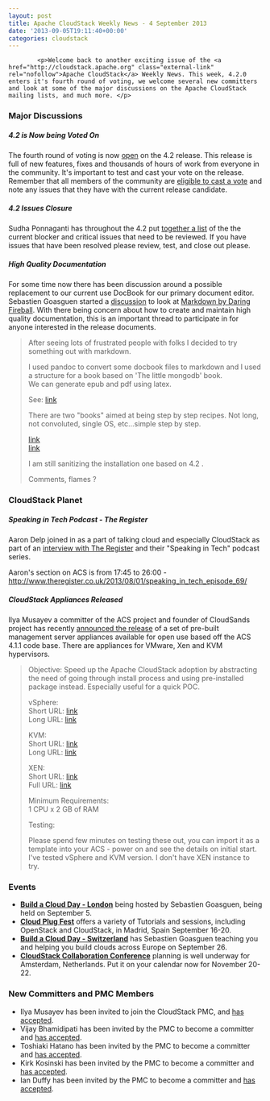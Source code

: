 ```yaml
---
layout: post
title: Apache CloudStack Weekly News - 4 September 2013
date: '2013-09-05T19:11:40+00:00'
categories: cloudstack
---
```

            <p>Welcome back to another exciting issue of the <a href="http://cloudstack.apache.org" class="external-link" rel="nofollow">Apache CloudStack</a> Weekly News. This week, 4.2.0 enters it's fourth round of voting, we welcome several new committers and look at some of the major discussions on the Apache CloudStack mailing lists, and much more. </p>


<h3><a name="ApacheCloudStackWeeklyNews-4September2013-MajorDiscussions"></a>Major Discussions</h3>

<h5><a name="ApacheCloudStackWeeklyNews-4September2013-4.2isNowbeingVotedOn"></a>4.2 is Now being Voted On</h5>

<p>The fourth round of voting is now <a href="http://markmail.org/message/xxfksrwvabkip2lb" class="external-link" rel="nofollow">open</a> on the 4.2 release. This release is full of new features, fixes and thousands of hours of work from everyone in the community. It's important to test and cast your vote on the release. Remember that all members of the community are <a href="http://cloudstack.apache.org/bylaws.html" class="external-link" rel="nofollow">eligible to cast a vote</a> and note any issues that they have with the current release candidate. </p>

<h5><a name="ApacheCloudStackWeeklyNews-4September2013-4.2IssuesClosure"></a>4.2 Issues Closure</h5>

<p>Sudha Ponnaganti has throughout the 4.2 put <a href="http://markmail.org/message/pwmlzcq7nwtcfdg5" class="external-link" rel="nofollow">together a list</a> of the the current blocker and critical issues that need to be reviewed. If you have issues that have been resolved please review, test, and close out please. </p>

<h5><a name="ApacheCloudStackWeeklyNews-4September2013-HighQualityDocumentation"></a>High Quality Documentation</h5>

<p>For some time now there has been discussion around a possible replacement to our current use DocBook for our primary document editor. Sebastien Goasguen started a <a href="http://markmail.org/message/5z2umxi3whcyqddy" class="external-link" rel="nofollow">discussion</a> to look at <a href="http://daringfireball.net/projects/markdown/" class="external-link" rel="nofollow">Markdown by Daring Fireball</a>. With there being concern about how to create and maintain high quality documentation, this is an important thread to participate in for anyone interested in the release documents. </p>

<blockquote>
<p>After seeing lots of frustrated people with folks I decided to try something out with markdown.</p>

<p>I used pandoc to convert some docbook files to markdown and I used a structure for a book based on 'The little mongodb' book.<br/>
We can generate epub and pdf using latex.</p>

<p>See: <a href="https://github.com/runseb/cloudstack-books" class="external-link" rel="nofollow">link</a></p>

<p>There are two "books" aimed at being step by step recipes. Not long, not convoluted, single OS, etc…simple step by step.</p>

<p><a href="https://github.com/runseb/cloudstack-books/blob/master/en/clients.markdown" class="external-link" rel="nofollow">link</a><br/>
<a href="https://github.com/runseb/cloudstack-books/blob/master/en/installation.markdown" class="external-link" rel="nofollow">link</a></p>

<p>I am still sanitizing the installation one based on 4.2 .</p>

<p>Comments, flames ?</p></blockquote>

<h3><a name="ApacheCloudStackWeeklyNews-4September2013-CloudStackPlanet"></a>CloudStack Planet</h3>

<h5><a name="ApacheCloudStackWeeklyNews-4September2013-SpeakinginTechPodcastTheRegister"></a>Speaking in Tech Podcast - The Register</h5>

<p>Aaron Delp joined in as a part of talking cloud and especially CloudStack as part of an <a href="http://markmail.org/message/ddyi72tzrfhcvycr" class="external-link" rel="nofollow">interview with The Register</a> and their "Speaking in Tech" podcast series. </p>

<p>Aaron's section on ACS is from 17:45 to 26:00 - <a href="http://www.theregister.co.uk/2013/08/01/speaking_in_tech_episode_69/" class="external-link" rel="nofollow">http://www.theregister.co.uk/2013/08/01/speaking_in_tech_episode_69/</a></p>

<h5><a name="ApacheCloudStackWeeklyNews-4September2013-CloudStackAppliancesReleased"></a>CloudStack Appliances Released</h5>

<p>Ilya Musayev a committer of the ACS project and founder of CloudSands project has recently <a href="http://markmail.org/message/cumk7jl2lt2e35jg" class="external-link" rel="nofollow">announced the release</a> of a set of pre-built management server appliances available for open use based off the ACS 4.1.1 code base. There are appliances for VMware, Xen and KVM hypervisors. </p>

<blockquote>
<p>Objective: Speed up the Apache CloudStack adoption by abstracting the need of going through install process and using pre-installed package instead. Especially useful for a quick POC.</p>

<p>vSphere:<br/>
Short URL: <a href="http://s.apache.org/vapp-acs411-vsphere" class="external-link" rel="nofollow">link</a><br/>
Long URL: <a href="http://download.cloudsand.com/appliances/cloudstack/centos6.4-x86_64-cloudstack-4.1.1.ova" class="external-link" rel="nofollow">link</a></p>

<p>KVM:<br/>
Short URL: <a href="http://s.apache.org/vapp-acs411-kvm" class="external-link" rel="nofollow">link</a><br/>
Long URL: <a href="http://download.cloudsand.com/appliances/cloudstack/centos6.4-x86_64-cloudstack-4.1.1.qcow2.bz2" class="external-link" rel="nofollow">link</a></p>

<p>XEN:<br/>
Short URL: <a href="http://s.apache.org/vapp-acs411-xen" class="external-link" rel="nofollow">link</a><br/>
Full URL: <a href="http://download.cloudsand.com/appliances/cloudstack/centos6.4-x86_64-cloudstack-4.1.1.vhd.bz2" class="external-link" rel="nofollow">link</a></p>

<p>Minimum Requirements:<br/>
1 CPU x 2 GB of RAM</p>

<p>Testing:</p>

<p>Please spend few minutes on testing these out, you can import it as a template into your ACS - power on and see the details on initial start.<br/>
I've tested vSphere and KVM version. I don't have XEN instance to try.</p></blockquote>


<h3><a name="ApacheCloudStackWeeklyNews-4September2013-Events"></a>Events</h3>

<ul>
	<li><b><a href="http://lanyrd.com/2013/build-a-cloud-day-london/" class="external-link" rel="nofollow">Build a Cloud Day - London</a></b> being hosted by Sebastien Goasguen, being held on September 5.</li>
	<li><b><a href="http://www.cloudplugfest.org/about-cloud-plugfests" class="external-link" rel="nofollow">Cloud Plug Fest</a></b> offers a variety of Tutorials and sessions, including OpenStack and CloudStack, in Madrid, Spain September 16-20.</li>
	<li><b><a href="http://lanyrd.com/2013/build-a-cloud-day-geneva-switzerland/" class="external-link" rel="nofollow">Build a Cloud Day - Switzerland</a></b> has Sebastien Goasguen teaching you and helping you build clouds across Europe on September 26.</li>
	<li><b><a href="http://lanyrd.com/2013/cloudstack-collaboration-conference/" class="external-link" rel="nofollow">CloudStack Collaboration Conference</a></b> planning is well underway for Amsterdam, Netherlands. Put it on your calendar now for November 20-22.</li>
</ul>


<h3><a name="ApacheCloudStackWeeklyNews-4September2013-NewCommittersandPMCMembers"></a>New Committers and PMC Members</h3>

<ul>
	<li>Ilya Musayev has been invited to join the CloudStack PMC, and <a href="http://markmail.org/message/263fp7wl56lhrwon" class="external-link" rel="nofollow">has accepted</a>.</li>
	<li>Vijay Bhamidipati has been invited by the PMC to become a committer and <a href="http://markmail.org/message/ol43ltkhkwnihgnd" class="external-link" rel="nofollow">has accepted</a>.</li>
	<li>Toshiaki Hatano has been invited by the PMC to become a committer and <a href="http://markmail.org/message/yrduvvabhtkdravy" class="external-link" rel="nofollow">has accepted</a>.</li>
	<li>Kirk Kosinski has been invited by the PMC to become a committer and <a href="http://markmail.org/message/6abmubyyzpgtdzru" class="external-link" rel="nofollow">has accepted</a>.</li>
	<li>Ian Duffy has been invited by the PMC to become a committer and <a href="http://markmail.org/message/jugi22z546nuljgp" class="external-link" rel="nofollow">has accepted</a>.</li>
</ul>
